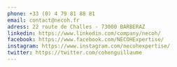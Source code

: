 ```yaml
---
phone: +33 (0) 4 79 81 88 81
email: contact@necoh.fr
adress: 22 route de Challes - 73000 BARBERAZ
linkedin: https://www.linkedin.com/company/necoh/
facebook: https://www.facebook.com/NECOHExpertise/
instagram: https://www.instagram.com/necohexpertise/
twitter: https://twitter.com/cohenguillaume
---
```


